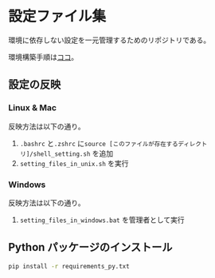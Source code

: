 # 設定ファイル集

環境に依存しない設定を一元管理するためのリポジトリである。

環境構築手順は[ココ](setup_manual.md)。

## 設定の反映

### Linux & Mac

反映方法は以下の通り。
1. `.bashrc` と`.zshrc` に`source [このファイルが存在するディレクトリ]/shell_setting.sh` を追加
1. `setting_files_in_unix.sh` を実行

### Windows

反映方法は以下の通り。
1. `setting_files_in_windows.bat` を管理者として実行

## Python パッケージのインストール

```sh
pip install -r requirements_py.txt
```

